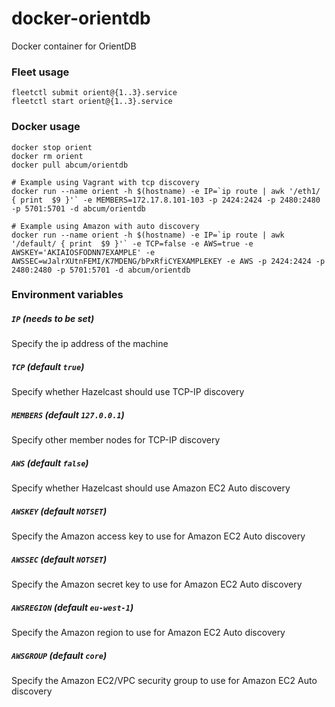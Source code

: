 # docker-orientdb

Docker container for OrientDB

### Fleet usage

```shell
fleetctl submit orient@{1..3}.service
fleetctl start orient@{1..3}.service
```

### Docker usage

```shell
docker stop orient
docker rm orient
docker pull abcum/orientdb

# Example using Vagrant with tcp discovery
docker run --name orient -h $(hostname) -e IP=`ip route | awk '/eth1/ { print  $9 }'` -e MEMBERS=172.17.8.101-103 -p 2424:2424 -p 2480:2480 -p 5701:5701 -d abcum/orientdb

# Example using Amazon with auto discovery
docker run --name orient -h $(hostname) -e IP=`ip route | awk '/default/ { print  $9 }'` -e TCP=false -e AWS=true -e AWSKEY='AKIAIOSFODNN7EXAMPLE' -e AWSSEC=wJalrXUtnFEMI/K7MDENG/bPxRfiCYEXAMPLEKEY -e AWS -p 2424:2424 -p 2480:2480 -p 5701:5701 -d abcum/orientdb
```

### Environment variables

##### `IP` (needs to be set)
Specify the ip address of the machine

##### `TCP` (default `true`)
Specify whether Hazelcast should use TCP-IP discovery

##### `MEMBERS` (default `127.0.0.1`)
Specify other member nodes for TCP-IP discovery

##### `AWS` (default `false`)
Specify whether Hazelcast should use Amazon EC2 Auto discovery

##### `AWSKEY` (default `NOTSET`)
Specify the Amazon access key to use for Amazon EC2 Auto discovery

##### `AWSSEC` (default `NOTSET`)
Specify the Amazon secret key to use for Amazon EC2 Auto discovery

##### `AWSREGION` (default `eu-west-1`)
Specify the Amazon region to use for Amazon EC2 Auto discovery

##### `AWSGROUP` (default `core`)
Specify the Amazon EC2/VPC security group to use for Amazon EC2 Auto discovery
